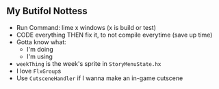 ## My Butifol Nottess
- Run Command: lime x windows (x is build or test)
- CODE everything THEN fix it, to not compile everytime (save up time)
- Gotta know what:
    - I'm doing
    - I'm using
- `weekThing` is the week's sprite in `StoryMenuState.hx`
- I love `FlxGroup`s
- Use `CutsceneHandler` if I wanna make an in-game cutscene

